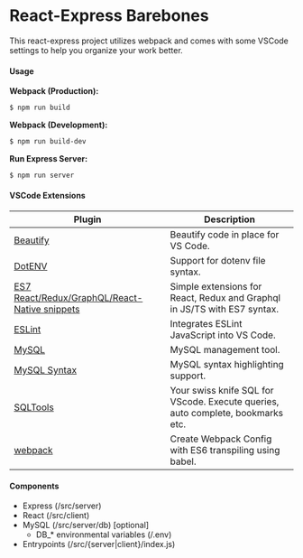 # React-Express Barebones

This react-express project utilizes webpack and comes with some VSCode settings to help you organize your work better.

#### Usage
**Webpack (Production):**
```sh
$ npm run build
```

**Webpack (Development):**
```sh
$ npm run build-dev
```

**Run Express Server:**
```sh
$ npm run server
```

#### VSCode Extensions
| Plugin | Description |
| ------ | ------ |
| [Beautify](https://marketplace.visualstudio.com/items?itemName=HookyQR.beautify) | Beautify code in place for VS Code. |
| [DotENV](https://marketplace.visualstudio.com/items?itemName=mikestead.dotenv) | Support for dotenv file syntax. |
| [ES7 React/Redux/GraphQL/React-Native snippets](https://marketplace.visualstudio.com/items?itemName=dsznajder.es7-react-js-snippets) | Simple extensions for React, Redux and Graphql in JS/TS with ES7 syntax. |
| [ESLint](https://marketplace.visualstudio.com/items?itemName=dbaeumer.vscode-eslint) | Integrates ESLint JavaScript into VS Code. |
| [MySQL](https://marketplace.visualstudio.com/items?itemName=formulahendry.vscode-mysql) | MySQL management tool. |
| [MySQL Syntax](https://marketplace.visualstudio.com/items?itemName=jakebathman.mysql-syntax) | MySQL syntax highlighting support. |
| [SQLTools](https://marketplace.visualstudio.com/items?itemName=mtxr.sqltools) | Your swiss knife SQL for VScode. Execute queries, auto complete, bookmarks etc. |
| [webpack](https://marketplace.visualstudio.com/items?itemName=jeremyrajan.webpack) | Create Webpack Config with ES6 transpiling using babel. |

#### Components
  - Express (/src/server)
  - React (/src/client)
  - MySQL (/src/server/db) [optional]
    - DB_* environmental variables (/.env)
  - Entrypoints (/src/{server|client}/index.js)
